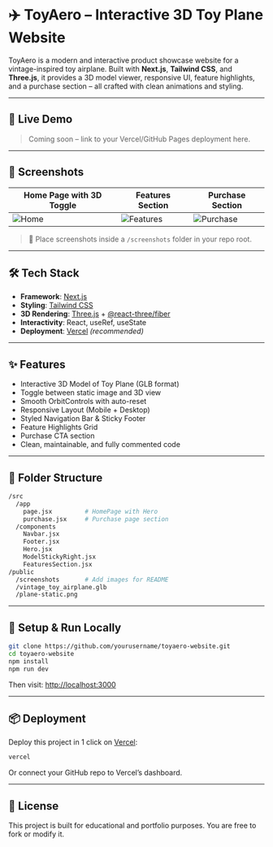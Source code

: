 # ✈️ ToyAero – Interactive 3D Toy Plane Website

ToyAero is a modern and interactive product showcase website for a vintage-inspired toy airplane. Built with **Next.js**, **Tailwind CSS**, and **Three.js**, it provides a 3D model viewer, responsive UI, feature highlights, and a purchase section – all crafted with clean animations and styling.

---

## 🚀 Live Demo
> Coming soon – link to your Vercel/GitHub Pages deployment here.

---

## 📸 Screenshots

| Home Page with 3D Toggle | Features Section | Purchase Section |
|--------------------------|------------------|------------------|
| ![Home](screenshots/home.png) | ![Features](screenshots/features.png) | ![Purchase](screenshots/purchase.png) |

> 📂 Place screenshots inside a `/screenshots` folder in your repo root.

---

## 🛠️ Tech Stack

- **Framework**: [Next.js](https://nextjs.org/)
- **Styling**: [Tailwind CSS](https://tailwindcss.com/)
- **3D Rendering**: [Three.js](https://threejs.org/) + [@react-three/fiber](https://docs.pmnd.rs/react-three-fiber/)
- **Interactivity**: React, useRef, useState
- **Deployment**: [Vercel](https://vercel.com/) *(recommended)*

---

## ✨ Features

- Interactive 3D Model of Toy Plane (GLB format)
- Toggle between static image and 3D view
- Smooth OrbitControls with auto-reset
- Responsive Layout (Mobile + Desktop)
- Styled Navigation Bar & Sticky Footer
- Feature Highlights Grid
- Purchase CTA section
- Clean, maintainable, and fully commented code

---

## 📁 Folder Structure

```bash
/src
  /app
    page.jsx         # HomePage with Hero
    purchase.jsx     # Purchase page section
  /components
    Navbar.jsx
    Footer.jsx
    Hero.jsx
    ModelStickyRight.jsx
    FeaturesSection.jsx
/public
  /screenshots       # Add images for README
  /vintage_toy_airplane.glb
  /plane-static.png
```

---

## 🧪 Setup & Run Locally

```bash
git clone https://github.com/yourusername/toyaero-website.git
cd toyaero-website
npm install
npm run dev
```

Then visit: [http://localhost:3000](http://localhost:3000)

---

## 📦 Deployment
Deploy this project in 1 click on [Vercel](https://vercel.com/):

```bash
vercel
```
Or connect your GitHub repo to Vercel’s dashboard.

---



## 📄 License
This project is built for educational and portfolio purposes. You are free to fork or modify it.
